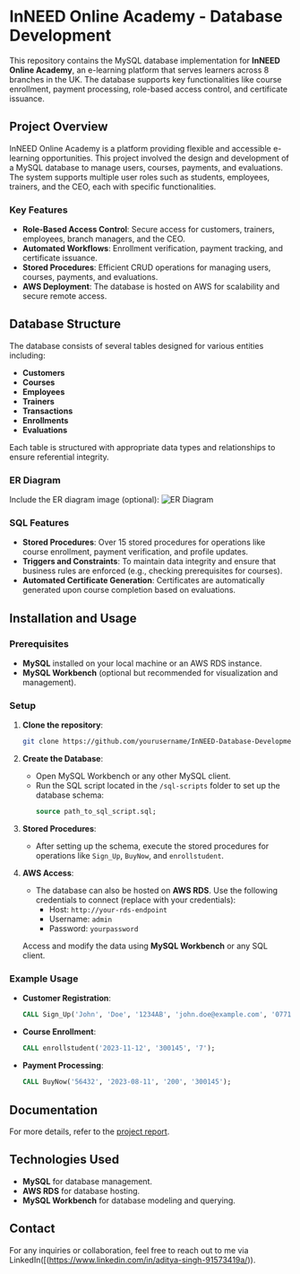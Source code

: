 # InNEED Online Academy - Database Development

This repository contains the MySQL database implementation for **InNEED Online Academy**, an e-learning platform that serves learners across 8 branches in the UK. The database supports key functionalities like course enrollment, payment processing, role-based access control, and certificate issuance.

## Project Overview

InNEED Online Academy is a platform providing flexible and accessible e-learning opportunities. This project involved the design and development of a MySQL database to manage users, courses, payments, and evaluations. The system supports multiple user roles such as students, employees, trainers, and the CEO, each with specific functionalities.

### Key Features
- **Role-Based Access Control**: Secure access for customers, trainers, employees, branch managers, and the CEO.
- **Automated Workflows**: Enrollment verification, payment tracking, and certificate issuance.
- **Stored Procedures**: Efficient CRUD operations for managing users, courses, payments, and evaluations.
- **AWS Deployment**: The database is hosted on AWS for scalability and secure remote access.

## Database Structure

The database consists of several tables designed for various entities including:
- **Customers**
- **Courses**
- **Employees**
- **Trainers**
- **Transactions**
- **Enrollments**
- **Evaluations**

Each table is structured with appropriate data types and relationships to ensure referential integrity.

### ER Diagram
Include the ER diagram image (optional):
![ER Diagram]([https://drive.google.com/drive/folders/1yoASktidbXoCTd0T07ZdeHAgIP6LPlif])

### SQL Features
- **Stored Procedures**: Over 15 stored procedures for operations like course enrollment, payment verification, and profile updates.
- **Triggers and Constraints**: To maintain data integrity and ensure that business rules are enforced (e.g., checking prerequisites for courses).
- **Automated Certificate Generation**: Certificates are automatically generated upon course completion based on evaluations.

## Installation and Usage

### Prerequisites
- **MySQL** installed on your local machine or an AWS RDS instance.
- **MySQL Workbench** (optional but recommended for visualization and management).

### Setup

1. **Clone the repository**:
   ```bash
   git clone https://github.com/yourusername/InNEED-Database-Development.git
   ```

2. **Create the Database**:
   - Open MySQL Workbench or any other MySQL client.
   - Run the SQL script located in the `/sql-scripts` folder to set up the database schema:
     ```sql
     source path_to_sql_script.sql;
     ```

3. **Stored Procedures**:
   - After setting up the schema, execute the stored procedures for operations like `Sign_Up`, `BuyNow`, and `enrollstudent`.

4. **AWS Access**:
   - The database can also be hosted on **AWS RDS**. Use the following credentials to connect (replace with your credentials):
     - Host: `http://your-rds-endpoint`
     - Username: `admin`
     - Password: `yourpassword`
   
   Access and modify the data using **MySQL Workbench** or any SQL client.

### Example Usage
- **Customer Registration**:
   ```sql
   CALL Sign_Up('John', 'Doe', '1234AB', 'john.doe@example.com', '0771234567', 'Graduate', 'password123', 'London');
   ```
- **Course Enrollment**:
   ```sql
   CALL enrollstudent('2023-11-12', '300145', '7');
   ```
- **Payment Processing**:
   ```sql
   CALL BuyNow('56432', '2023-08-11', '200', '300145');
   ```

## Documentation
For more details, refer to the [project report](https://drive.google.com/file/d/123HjiJv5J2zXACavRx3Qj5Um9wuSaLD3/view?usp=drive_link).

## Technologies Used
- **MySQL** for database management.
- **AWS RDS** for database hosting.
- **MySQL Workbench** for database modeling and querying.

## Contact
For any inquiries or collaboration, feel free to reach out to me via LinkedIn([(https://www.linkedin.com/in/aditya-singh-91573419a/)).
